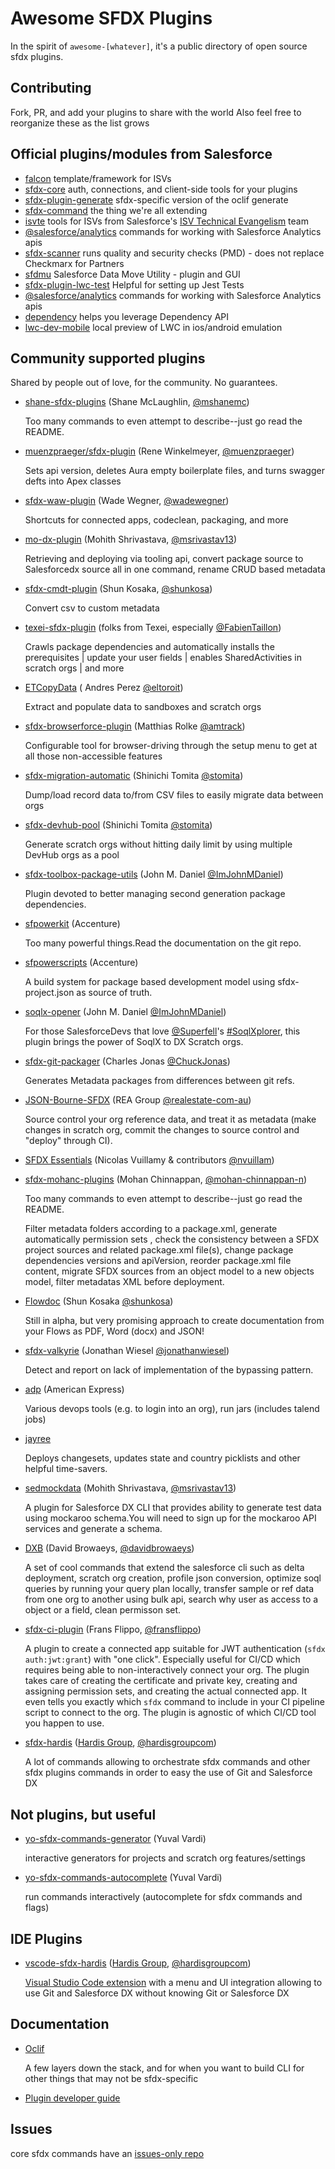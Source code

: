 # Awesome SFDX Plugins

In the spirit of `awesome-[whatever]`, it's a public directory of open source sfdx plugins.

## Contributing

Fork, PR, and add your plugins to share with the world
Also feel free to reorganize these as the list grows

## Official plugins/modules from Salesforce

-   [falcon](https://github.com/sfdx-isv/sfdx-falcon) template/framework for ISVs
-   [sfdx-core](https://github.com/forcedotcom/sfdx-core) auth, connections, and client-side tools for your plugins
-   [sfdx-plugin-generate](https://github.com/forcedotcom/sfdx-plugin-generate) sfdx-specific version of the oclif generate
-   [sfdx-command](https://github.com/forcedotcom/cli-packages) the thing we're all extending
-   [isvte](https://github.com/forcedotcom/isvte-sfdx-plugin) tools for ISVs from Salesforce's [ISV Technical Evangelism](https://medium.com/inside-the-salesforce-ecosystem/build-better-apps-for-your-customers-with-this-new-dx-plug-in-4877fa0fc305) team
-   [@salesforce/analytics](https://sfdc.co/adx_cli_help) commands for working with Salesforce Analytics apis
-   [sfdx-scanner](https://github.com/forcedotcom/sfdx-scanner) runs quality and security checks (PMD) - does not replace Checkmarx for Partners
-   [sfdmu](https://github.com/forcedotcom/SFDX-Data-Move-Utility) Salesforce Data Move Utility - plugin and GUI
-   [sfdx-plugin-lwc-test](https://github.com/salesforce/sfdx-plugin-lwc-test) Helpful for setting up Jest Tests
-   [@salesforce/analytics](https://sfdc.co/adx_cli_help) commands for working with Salesforce Analytics apis
-   [dependency](https://github.com/forcedotcom/dependencies-cli) helps you leverage Dependency API
-   [lwc-dev-mobile](https://github.com/forcedotcom/lwc-dev-mobile) local preview of LWC in ios/android emulation

## Community supported plugins

Shared by people out of love, for the community. No guarantees.

-   [shane-sfdx-plugins](https://github.com/mshanemc/shane-sfdx-plugins) (Shane McLaughlin, [@mshanemc](https://github.com/mshanemc))

    Too many commands to even attempt to describe--just go read the README.

-   [muenzpraeger/sfdx-plugin](https://github.com/muenzpraeger/sfdx-plugin) (Rene Winkelmeyer, [@muenzpraeger](https://github.com/muenzpraeger))

    Sets api version, deletes Aura empty boilerplate files, and turns swagger defts into Apex classes

-   [sfdx-waw-plugin](https://github.com/wadewegner/sfdx-waw-plugin) (Wade Wegner, [@wadewegner](https://github.com/wadewegner))

    Shortcuts for connected apps, codeclean, packaging, and more

-   [mo-dx-plugin](https://github.com/msrivastav13/mo-dx-plugin) (Mohith Shrivastava, [@msrivastav13](https://github.com/msrivastav13))

    Retrieving and deploying via tooling api, convert package source to Salesforcedx source all in one command, rename CRUD based metadata

-   [sfdx-cmdt-plugin](https://github.com/shunkosa/sfdx-cmdt-plugin) (Shun Kosaka, [@shunkosa](https://github.com/shunkosa))

    Convert csv to custom metadata

-   [texei-sfdx-plugin](https://github.com/texei/texei-sfdx-plugin) (folks from Texei, especially [@FabienTaillon](https://github.com/FabienTaillon))

    Crawls package dependencies and automatically installs the prerequisites | update your user fields | enables SharedActivities in scratch orgs | and more

-   [ETCopyData](https://github.com/eltoroit/ETCopyData) ( Andres Perez [@eltoroit](https://github.com/eltoroit))

    Extract and populate data to sandboxes and scratch orgs

-   [sfdx-browserforce-plugin](https://github.com/amtrack/sfdx-browserforce-plugin) (Matthias Rolke [@amtrack](https://github.com/amtrack))

    Configurable tool for browser-driving through the setup menu to get at all those non-accessible features

-   [sfdx-migration-automatic](https://github.com/stomita/sfdx-migration-automatic) (Shinichi Tomita [@stomita](https://github.com/stomita))

    Dump/load record data to/from CSV files to easily migrate data between orgs

-   [sfdx-devhub-pool](https://github.com/stomita/sfdx-devhub-pool) (Shinichi Tomita [@stomita](https://github.com/stomita))

    Generate scratch orgs without hitting daily limit by using multiple DevHub orgs as a pool

-   [sfdx-toolbox-package-utils](https://github.com/ImJohnMDaniel/sfdx-toolbox-package-utils) (John M. Daniel [@ImJohnMDaniel](https://github.com/ImJohnMDaniel))

    Plugin devoted to better managing second generation package dependencies.

-   [sfpowerkit](https://github.com/Accenture/sfpowerkit) (Accenture)

    Too many powerful things.Read the documentation on the git repo.

-   [sfpowerscripts](https://github.com/Accenture/sfpowerscripts) (Accenture)
  
    A build system for package based development model using sfdx-project.json as source of truth.

-   [soqlx-opener](https://github.com/ImJohnMDaniel/soqlx-opener) (John M. Daniel [@ImJohnMDaniel](https://github.com/ImJohnMDaniel))

    For those SalesforceDevs that love [@Superfell](https://github.com/Superfell)'s [#SoqlXplorer](https://github.com/superfell/SoqlX), this plugin brings the power of SoqlX to DX Scratch orgs.

-   [sfdx-git-packager](https://github.com/ChuckJonas/sfdx-git-packager) (Charles Jonas [@ChuckJonas](https://github.com/ChuckJonas))

    Generates Metadata packages from differences between git refs.

-   [JSON-Bourne-SFDX](https://github.com/realestate-com-au/json-bourne-sfdx-cli) (REA Group [@realestate-com-au](https://github.com/realestate-com-au))

    Source control your org reference data, and treat it as metadata (make changes in scratch org, commit the changes to source control and "deploy" through CI).

-   [SFDX Essentials](https://github.com/nvuillam/sfdx-essentials) (Nicolas Vuillamy & contributors [@nvuillam](https://github.com/nvuillam))


- [sfdx-mohanc-plugins](https://www.npmjs.com/package/sfdx-mohanc-plugins) (Mohan Chinnappan, [@mohan-chinnappan-n](https://github.com/mohan-chinnappan-n))

  Too many commands to even attempt to describe--just go read the README.


    Filter metadata folders according to a package.xml, generate automatically permission sets , check the consistency between a SFDX project sources and related package.xml file(s), change package dependencies versions and apiVersion, reorder package.xml file content, migrate SFDX sources from an object model to a new objects model, filter metadatas XML before deployment.

-   [Flowdoc](https://github.com/shunkosa/sfdx-flowdoc-plugin) (Shun Kosaka [@shunkosa](https://github.com/shunkosa))

    Still in alpha, but very promising approach to create documentation from your Flows as PDF, Word (docx) and JSON!

-   [sfdx-valkyrie](https://github.com/jonathanwiesel/sfdx-valkyrie) (Jonathan Wiesel [@jonathanwiesel](https://github.com/jonathanwiesel))

    Detect and report on lack of implementation of the bypassing pattern.

-   [adp](https://github.com/americanexpress/sfdx-cli-plugin) (American Express)

    Various devops tools (e.g. to login into an org), run jars (includes talend jobs)

-   [jayree](https://github.com/jayree/sfdx-jayree-plugin)

    Deploys changesets, updates state and country picklists and other helpful time-savers.

-   [sedmockdata](https://github.com/msrivastav13/testdata) (Mohith Shrivastava, [@msrivastav13](https://github.com/msrivastav13))

    A plugin for Salesforce DX CLI that provides ability to generate test data using mockaroo schema.You will need to sign up for the mockaroo API services and generate a schema.

-   [DXB](https://github.com/davidbrowaeys/DXB) (David Browaeys, [@davidbrowaeys](https://github.com/davidbrowaeys))

    A set of cool commands that extend the salesforce cli such as delta deployment, scratch org creation, profile json conversion, optimize soql queries by running your query plan locally, transfer sample or ref data from one org to another using bulk api, search why user as access to a object or a field, clean permisson set. 
    
-   [sfdx-ci-plugin](https://github.com/fransflippo/sfdx-ci-plugin) (Frans Flippo, [@fransflippo](https://github.com/fransflippo))

    A plugin to create a connected app suitable for JWT authentication (`sfdx auth:jwt:grant`) with "one click". Especially useful for CI/CD which requires being able to non-interactively connect your org. The plugin takes care of creating the certificate and private key, creating and assigning permission sets, and creating the actual connected app. It even tells you exactly which `sfdx` command to include in your CI pipeline script to connect to the org. The plugin is agnostic of which CI/CD tool you happen to use.

-   [sfdx-hardis](https://github.com/hardisgroupcom/sfdx-hardis) ([Hardis Group](https://www.customer-platform.com/), [@hardisgroupcom](https://github.com/hardisgroupcom))

    A lot of commands allowing to orchestrate sfdx commands and other sfdx plugins commands in order to easy the use of Git and Salesforce DX
    

## Not plugins, but useful

-   [yo-sfdx-commands-generator](https://github.com/vyuvalv/yo-sfdx-commands-generator) (Yuval Vardi) [](https://github.com/vyuvalv)

    interactive generators for projects and scratch org features/settings

-   [yo-sfdx-commands-autocomplete](https://github.com/vyuvalv/yo-sfdx-commands-autocomplete) (Yuval Vardi) [](https://github.com/vyuvalv)

    run commands interactively (autocomplete for sfdx commands and flags)

## IDE Plugins

-   [vscode-sfdx-hardis](https://github.com/hardisgroupcom/vscode-sfdx-hardis) ([Hardis Group](https://www.customer-platform.com/), [@hardisgroupcom](https://github.com/hardisgroupcom))

    [Visual Studio Code extension](https://marketplace.visualstudio.com/items?itemName=NicolasVuillamy.vscode-sfdx-hardis) with a menu and UI integration allowing to use Git and Salesforce DX without knowing Git or Salesforce DX

## Documentation

-   [Oclif](https://oclif.io/)

    A few layers down the stack, and for when you want to build CLI for other things that may not be sfdx-specific

-   [Plugin developer guide](https://developer.salesforce.com/docs/atlas.en-us.sfdx_cli_plugins.meta/sfdx_cli_plugins/cli_plugins_architecture_sf_cli.htm)

## Issues

core sfdx commands have an [issues-only repo](https://github.com/forcedotcom/cli)
